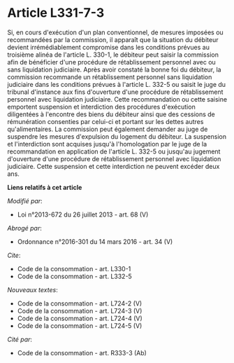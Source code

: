 # Article L331-7-3

Si, en cours d'exécution d'un plan conventionnel, de mesures imposées ou recommandées par la commission, il apparaît que la
situation du débiteur devient irrémédiablement compromise dans les conditions prévues au troisième alinéa de l'article L.
330-1, le débiteur peut saisir la commission afin de bénéficier d'une procédure de rétablissement personnel avec ou sans
liquidation judiciaire. Après avoir constaté la bonne foi du débiteur, la commission recommande un rétablissement personnel
sans liquidation judiciaire dans les conditions prévues à l'article L. 332-5 ou saisit le juge du tribunal d'instance aux
fins d'ouverture d'une procédure de rétablissement personnel avec liquidation judiciaire. Cette recommandation ou cette
saisine emportent suspension et interdiction des procédures d'exécution diligentées à l'encontre des biens du débiteur ainsi
que des cessions de rémunération consenties par celui-ci et portant sur les dettes autres qu'alimentaires. La commission peut
également demander au juge de suspendre les mesures d'expulsion du logement du débiteur. La suspension et l'interdiction sont
acquises jusqu'à l'homologation par le juge de la recommandation en application de l'article L. 332-5 ou jusqu'au jugement
d'ouverture d'une procédure de rétablissement personnel avec liquidation judiciaire. Cette suspension et cette interdiction
ne peuvent excéder deux ans.

**Liens relatifs à cet article**

_Modifié par_:

  - Loi n°2013-672 du 26 juillet 2013 - art. 68 (V)

_Abrogé par_:

  - Ordonnance n°2016-301 du 14 mars 2016 - art. 34 (V)

_Cite_:

  - Code de la consommation - art. L330-1
  - Code de la consommation - art. L332-5

_Nouveaux textes_:

  - Code de la consommation - art. L724-2 (V)
  - Code de la consommation - art. L724-3 (V)
  - Code de la consommation - art. L724-4 (V)
  - Code de la consommation - art. L724-5 (V)

_Cité par_:

  - Code de la consommation - art. R333-3 (Ab)

